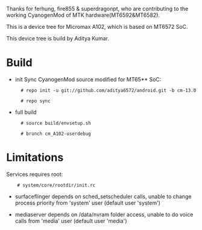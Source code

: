 Thanks for ferhung, fire855 & superdragonpt, who are contributing to the working CyanogenMod of MTK hardware(MT6592&MT6582).

This is a device tree for Micromax A102, which is based on MT6572 SoC.

This device tree is build by Aditya Kumar.
# Build

* init
  Sync CyanogenMod source modified for MT65** SoC:

        # repo init -u git://github.com/aditya6572/android.git -b cm-13.0

        # repo sync


* full build
        
        # source build/envsetup.sh

        # brunch cm_A102-userdebug
# Limitations

  Services requires root:

        # system/core/rootdir/init.rc

* surfaceflinger depends on sched_setscheduler calls, unable to change process priority from 'system' user (default user 'system')

* mediaserver depends on /data/nvram folder access, unable to do voice calls from 'media' user (default user 'media')
